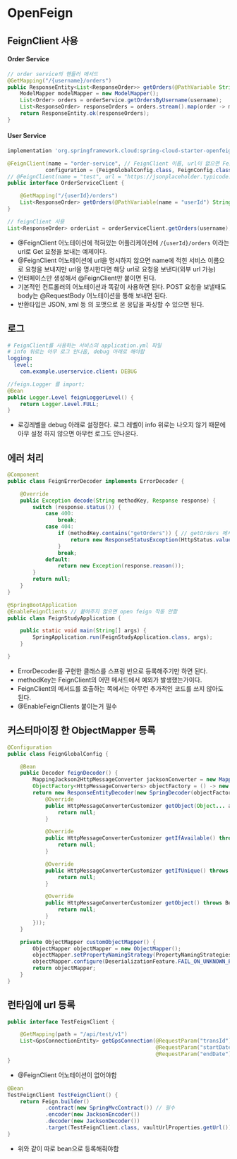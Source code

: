 # OpenFeign
## FeignClient 사용
#### Order Service
```java
// order service의 핸들러 메서드
@GetMapping("/{username}/orders")
public ResponseEntity<List<ResponseOrder>> getOrders(@PathVariable String username) {
    ModelMapper modelMapper = new ModelMapper();
    List<Order> orders = orderService.getOrdersByUsername(username);
    List<ResponseOrder> responseOrders = orders.stream().map(order -> modelMapper.map(order, ResponseOrder.class)).collect(Collectors.toList());
    return ResponseEntity.ok(responseOrders);
}
```
#### User Service
```gradle
implementation 'org.springframework.cloud:spring-cloud-starter-openfeign'
```
```java
@FeignClient(name = "order-service", // FeignClient 이름, url이 없으면 FeignClient의 이름과 같은 이름의 어플레케이션에 요청을 보낸다.
            configuration = {FeignGlobalConfig.class, FeignConfig.class}) // config 파일 지정 가능
// @FeignClient(name = "test", url = "https://jsonplaceholder.typicode.com")
public interface OrderServiceClient {

    @GetMapping("/{userId}/orders")
    List<ResponseOrder> getOrders(@PathVariable(name = "userId") String userId);
}
```
```java
// feignClient 사용
List<ResponseOrder> orderList = orderServiceClient.getOrders(username);
```
 * @FeignClient 어노테이션에 적혀있는 어플리케이션에 `/{userId}/orders` 이라는 url로 Get 요청을 보내는 예제이다.
 * @FeignClient 어노테이션에 url을 명시하지 않으면 name에 적힌 서비스 이름으로 요청을 보내지만 url을 명시한다면 해당 url로 요청을 보낸다(외부 url 가능)
 * 언터페이스만 생성해서 @FeignClient만 붙이면 된다.
 * 기본적인 컨트롤러의 어노테이션과 똑같이 사용하면 된다. POST 요청을 보낼때도 body는 @RequestBody 어노테이션을 통해 보내면 된다.
 * 반환타입은 JSON, xml 등 의 포맷으로 온 응답을 파싱할 수 있으면 된다.
## 로그
```yml
# FeignClient를 사용하는 서비스의 application.yml 파일
# info 위로는 아무 로그 안나옴, debug 아래로 해야함
logging:
  level:
    com.example.userservice.client: DEBUG
```
```java
//feign.Logger 를 import;
@Bean
public Logger.Level feignLoggerLevel() {
    return Logger.Level.FULL;
}
```
* 로깅레벨을 debug 아래로 설정한다. 로그 레벨이 info 위로는 나오지 않기 때문에 아무 설정 하지 않으면 아무런 로그도 안나온다.
## 에러 처리
```java
@Component
public class FeignErrorDecoder implements ErrorDecoder {

    @Override
    public Exception decode(String methodKey, Response response) {
        switch (response.status()) {
            case 400:
                break;
            case 404:
                if (methodKey.contains("getOrders")) { // getOrders 메서드를 호출한 응답이 404일 경우
                    return new ResponseStatusException(HttpStatus.valueOf(response.status()), "User's orders is empty");
                }
                break;
            default:
                return new Exception(response.reason());
        }
        return null;
    }
}
```
```java
@SpringBootApplication
@EnableFeignClients // 붙여주지 않으면 open feign 작동 안함
public class FeignStudyApplication {

    public static void main(String[] args) {
        SpringApplication.run(FeignStudyApplication.class, args);
    }

}
```
* ErrorDecoder를 구현한 클래스를 스프링 빈으로 등록해주기만 하면 된다.
* methodKey는 FeignClient의 어떤 메서드에서 예외가 발생했는가이다.
* FeignClient의 메서드를 호출하는 쪽에서는 아무런 추가적인 코드를 쓰지 않아도 된다.
* @EnableFeignClients 붙이는거 필수
## 커스터마이징 한 ObjectMapper 등록
```java
@Configuration
public class FeignGlobalConfig {

    @Bean
    public Decoder feignDecoder() {
        MappingJackson2HttpMessageConverter jacksonConverter = new MappingJackson2HttpMessageConverter(customObjectMapper());
        ObjectFactory<HttpMessageConverters> objectFactory = () -> new HttpMessageConverters(jacksonConverter);
        return new ResponseEntityDecoder(new SpringDecoder(objectFactory, new ObjectProvider<>() {
            @Override
            public HttpMessageConverterCustomizer getObject(Object... args) throws BeansException {
                return null;
            }

            @Override
            public HttpMessageConverterCustomizer getIfAvailable() throws BeansException {
                return null;
            }

            @Override
            public HttpMessageConverterCustomizer getIfUnique() throws BeansException {
                return null;
            }

            @Override
            public HttpMessageConverterCustomizer getObject() throws BeansException {
                return null;
            }
        }));
    }

    private ObjectMapper customObjectMapper() {
        ObjectMapper objectMapper = new ObjectMapper();
        objectMapper.setPropertyNamingStrategy(PropertyNamingStrategies.SnakeCaseStrategy.INSTANCE);
        objectMapper.configure(DeserializationFeature.FAIL_ON_UNKNOWN_PROPERTIES, false);
        return objectMapper;
    }
}
```
## 런타임에 url 등록
```java
public interface TestFeignClient {

    @GetMapping(path = "/api/test/v1")
    List<GpsConnectionEntity> getGpsConnection(@RequestParam("transId") String reqId,
                                               @RequestParam("startDate") Integer startDay,
                                               @RequestParam("endDate") Integer endDay);
}
```
* @FeignClient 어노테이션이 없어야함
```java
@Bean
TestFeignClient TestFeignClient() {
    return Feign.builder()
            .contract(new SpringMvcContract()) // 필수
            .encoder(new JacksonEncoder())
            .decoder(new JacksonDecoder())
            .target(TestFeignClient.class, vaultUrlProperties.getUrl());
}
```
* 위와 같이 따로 bean으로 등록해줘야함